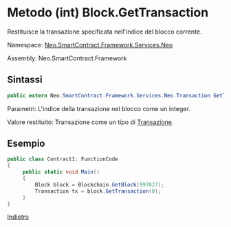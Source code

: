 #  Metodo (int) Block.GetTransaction 

Restituisce la transazione specificata nell'indice del blocco corrente.

Namespace: [Neo.SmartContract.Framework.Services.Neo](../../neo.md)

Assembly: Neo.SmartContract.Framework

## Sintassi

```c#
public extern Neo.SmartContract.Framework.Services.Neo.Transaction GetTransaction(int index)
```

Parametri: L'indice della transazione nel blocco come un integer.

Valore restituito: Transazione come un tipo di [Transazione](../Transaction.md).

## Esempio

```c#
public class Contract1: FunctionCode
{
     public static void Main()
     {
         Block block = Blockchain.GetBlock(997027);
         Transaction tx = block.GetTransaction(0);
     }
}
```



[Indietro](../Block.md)
